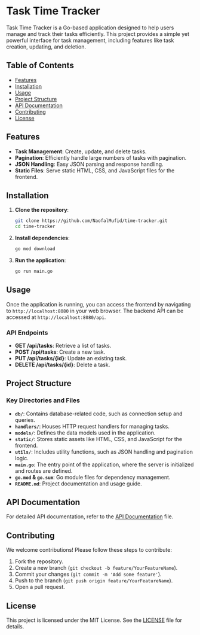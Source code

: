 # Task Time Tracker

Task Time Tracker is a Go-based application designed to help users manage and track their tasks efficiently. This project provides a simple yet powerful interface for task management, including features like task creation, updating, and deletion.

## Table of Contents
- [Features](#features)
- [Installation](#installation)
- [Usage](#usage)
- [Project Structure](#project-structure)
- [API Documentation](#api-documentation)
- [Contributing](#contributing)
- [License](#license)

## Features
- **Task Management**: Create, update, and delete tasks.
- **Pagination**: Efficiently handle large numbers of tasks with pagination.
- **JSON Handling**: Easy JSON parsing and response handling.
- **Static Files**: Serve static HTML, CSS, and JavaScript files for the frontend.

## Installation
1. **Clone the repository**:
   ```bash
   git clone https://github.com/NaofalMufid/time-tracker.git
   cd time-tracker
   ```

2. **Install dependencies**:
   ```bash
   go mod download
   ```

3. **Run the application**:
   ```bash
   go run main.go
   ```

## Usage
Once the application is running, you can access the frontend by navigating to `http://localhost:8080` in your web browser. The backend API can be accessed at `http://localhost:8080/api`.

### API Endpoints
- **GET /api/tasks**: Retrieve a list of tasks.
- **POST /api/tasks**: Create a new task.
- **PUT /api/tasks/{id}**: Update an existing task.
- **DELETE /api/tasks/{id}**: Delete a task.

## Project Structure
### Key Directories and Files
- **`db/`**: Contains database-related code, such as connection setup and queries.
- **`handlers/`**: Houses HTTP request handlers for managing tasks.
- **`models/`**: Defines the data models used in the application.
- **`static/`**: Stores static assets like HTML, CSS, and JavaScript for the frontend.
- **`utils/`**: Includes utility functions, such as JSON handling and pagination logic.
- **`main.go`**: The entry point of the application, where the server is initialized and routes are defined.
- **`go.mod` & `go.sum`**: Go module files for dependency management.
- **`README.md`**: Project documentation and usage guide.

## API Documentation
For detailed API documentation, refer to the [API Documentation](API_DOCS.md) file.

## Contributing
We welcome contributions! Please follow these steps to contribute:
1. Fork the repository.
2. Create a new branch (`git checkout -b feature/YourFeatureName`).
3. Commit your changes (`git commit -m 'Add some feature'`).
4. Push to the branch (`git push origin feature/YourFeatureName`).
5. Open a pull request.

## License
This project is licensed under the MIT License. See the [LICENSE](LICENSE) file for details.
